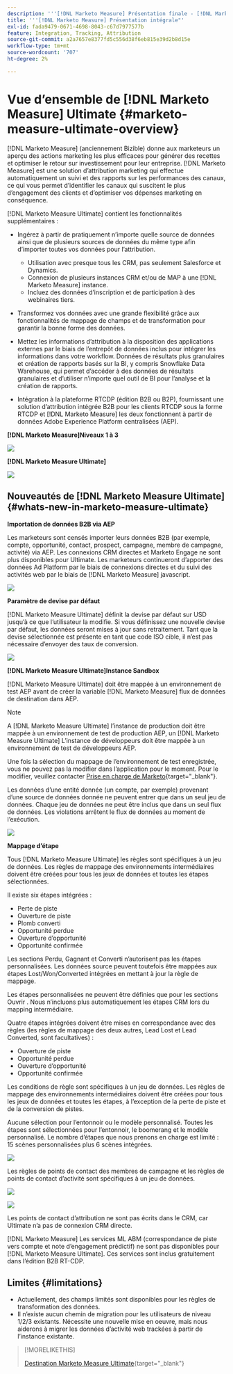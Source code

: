 ```yaml
---
description: '''[!DNL Marketo Measure] Présentation finale - [!DNL Marketo Measure] - Documentation du produit"'
title: '''[!DNL Marketo Measure] Présentation intégrale"'
exl-id: fada9479-0671-4698-8043-c67d7977577b
feature: Integration, Tracking, Attribution
source-git-commit: a2a7657e8377fd5c556d38f6eb815e39d2b8d15e
workflow-type: tm+mt
source-wordcount: '707'
ht-degree: 2%

---
```


# Vue d’ensemble de [!DNL Marketo Measure] Ultimate {#marketo-measure-ultimate-overview}

[!DNL Marketo Measure] (anciennement Bizible) donne aux marketeurs un aperçu des actions marketing les plus efficaces pour générer des recettes et optimiser le retour sur investissement pour leur entreprise. [!DNL Marketo Measure] est une solution d’attribution marketing qui effectue automatiquement un suivi et des rapports sur les performances des canaux, ce qui vous permet d’identifier les canaux qui suscitent le plus d’engagement des clients et d’optimiser vos dépenses marketing en conséquence.

[!DNL Marketo Measure Ultimate] contient les fonctionnalités supplémentaires :

* Ingérez à partir de pratiquement n’importe quelle source de données ainsi que de plusieurs sources de données du même type afin d’importer toutes vos données pour l’attribution.
   * Utilisation avec presque tous les CRM, pas seulement Salesforce et Dynamics.
   * Connexion de plusieurs instances CRM et/ou de MAP à une [!DNL Marketo Measure] instance.
   * Incluez des données d’inscription et de participation à des webinaires tiers.

* Transformez vos données avec une grande flexibilité grâce aux fonctionnalités de mappage de champs et de transformation pour garantir la bonne forme des données.

* Mettez les informations d’attribution à la disposition des applications externes par le biais de l’entrepôt de données inclus pour intégrer les informations dans votre workflow. Données de résultats plus granulaires et création de rapports basés sur la BI, y compris Snowflake Data Warehouse, qui permet d’accéder à des données de résultats granulaires et d’utiliser n’importe quel outil de BI pour l’analyse et la création de rapports.

* Intégration à la plateforme RTCDP (édition B2B ou B2P), fournissant une solution d’attribution intégrée B2B pour les clients RTCDP sous la forme RTCDP et [!DNL Marketo Measure] les deux fonctionnent à partir de données Adobe Experience Platform centralisées (AEP).

**[!DNL Marketo Measure]Niveaux 1 à 3**

![](assets/marketo-measure-ultimate-overview-1.png)

**[!DNL Marketo Measure Ultimate]**

![](assets/marketo-measure-ultimate-overview-2.png)

## Nouveautés de [!DNL Marketo Measure Ultimate] {#whats-new-in-marketo-measure-ultimate}

**Importation de données B2B via AEP**

Les marketeurs sont censés importer leurs données B2B (par exemple, compte, opportunité, contact, prospect, campagne, membre de campagne, activité) via AEP. Les connexions CRM directes et Marketo Engage ne sont plus disponibles pour Ultimate. Les marketeurs continueront d’apporter des données Ad Platform par le biais de connexions directes et du suivi des activités web par le biais de [!DNL Marketo Measure] javascript.

![](assets/marketo-measure-ultimate-overview-3.png)

**Paramètre de devise par défaut**

[!DNL Marketo Measure Ultimate] définit la devise par défaut sur USD jusqu’à ce que l’utilisateur la modifie. Si vous définissez une nouvelle devise par défaut, les données seront mises à jour sans retraitement. Tant que la devise sélectionnée est présente en tant que code ISO cible, il n’est pas nécessaire d’envoyer des taux de conversion.

![](assets/marketo-measure-ultimate-overview-4.png)

**[!DNL Marketo Measure Ultimate]Instance Sandbox**

[!DNL Marketo Measure Ultimate] doit être mappée à un environnement de test AEP avant de créer la variable [!DNL Marketo Measure] flux de données de destination dans AEP.

>[!NOTE]
>
>A [!DNL Marketo Measure Ultimate] l’instance de production doit être mappée à un environnement de test de production AEP, un [!DNL Marketo Measure Ultimate] L’instance de développeurs doit être mappée à un environnement de test de développeurs AEP.

Une fois la sélection du mappage de l’environnement de test enregistrée, vous ne pouvez pas la modifier dans l’application pour le moment. Pour le modifier, veuillez contacter [Prise en charge de Marketo](https://nation.marketo.com/t5/support/ct-p/Support){target="_blank"}.

Les données d’une entité donnée (un compte, par exemple) provenant d’une source de données donnée ne peuvent entrer que dans un seul jeu de données. Chaque jeu de données ne peut être inclus que dans un seul flux de données. Les violations arrêtent le flux de données au moment de l’exécution.

![](assets/marketo-measure-ultimate-overview-5.png)

**Mappage d’étape**

Tous [!DNL Marketo Measure Ultimate] les règles sont spécifiques à un jeu de données. Les règles de mappage des environnements intermédiaires doivent être créées pour tous les jeux de données et toutes les étapes sélectionnées.

Il existe six étapes intégrées :

* Perte de piste
* Ouverture de piste
* Plomb converti
* Opportunité perdue
* Ouverture d’opportunité
* Opportunité confirmée

Les sections Perdu, Gagnant et Converti n’autorisent pas les étapes personnalisées. Les données source peuvent toutefois être mappées aux étapes Lost/Won/Converted intégrées en mettant à jour la règle de mappage.

Les étapes personnalisées ne peuvent être définies que pour les sections Ouvrir .
Nous n’incluons plus automatiquement les étapes CRM lors du mapping intermédiaire.

Quatre étapes intégrées doivent être mises en correspondance avec des règles (les règles de mappage des deux autres, Lead Lost et Lead Converted, sont facultatives) :

* Ouverture de piste
* Opportunité perdue
* Ouverture d’opportunité
* Opportunité confirmée

Les conditions de règle sont spécifiques à un jeu de données. Les règles de mappage des environnements intermédiaires doivent être créées pour tous les jeux de données et toutes les étapes, à l’exception de la perte de piste et de la conversion de pistes.

Aucune sélection pour l’entonnoir ou le modèle personnalisé. Toutes les étapes sont sélectionnées pour l’entonnoir, le boomerang et le modèle personnalisé. Le nombre d’étapes que nous prenons en charge est limité : 15 scènes personnalisées plus 6 scènes intégrées.

![](assets/marketo-measure-ultimate-overview-6.png)

Les règles de points de contact des membres de campagne et les règles de points de contact d’activité sont spécifiques à un jeu de données.

![](assets/marketo-measure-ultimate-overview-7.png)

![](assets/marketo-measure-ultimate-overview-8.png)

Les points de contact d’attribution ne sont pas écrits dans le CRM, car Ultimate n’a pas de connexion CRM directe.

[!DNL Marketo Measure] Les services ML ABM (correspondance de piste vers compte et note d’engagement prédictif) ne sont pas disponibles pour [!DNL Marketo Measure Ultimate]. Ces services sont inclus gratuitement dans l’édition B2B RT-CDP.

## Limites {#limitations}

* Actuellement, des champs limités sont disponibles pour les règles de transformation des données.
* Il n’existe aucun chemin de migration pour les utilisateurs de niveau 1/2/3 existants. Nécessite une nouvelle mise en oeuvre, mais nous aiderons à migrer les données d’activité web trackées à partir de l’instance existante.

>[!MORELIKETHIS]
>
>[Destination Marketo Measure Ultimate](https://experienceleague.adobe.com/docs/experience-platform/destinations/catalog/adobe/marketo-measure-ultimate.html?lang=en){target="_blank"}
